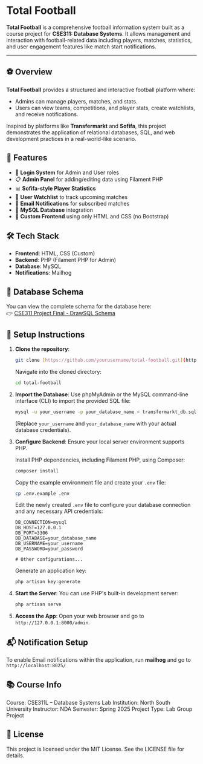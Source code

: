 # Total Football

**Total Football** is a comprehensive football information system built as a course project for **CSE311: Database Systems**. It allows management and interaction with football-related data including players, matches, statistics, and user engagement features like match start notifications.

---

## ⚽ Overview

**Total Football** provides a structured and interactive football platform where:
- Admins can manage players, matches, and stats.
- Users can view teams, competitions, and player stats, create watchlists, and receive notifications.

Inspired by platforms like **Transfermarkt** and **Sofifa**, this project demonstrates the application of relational databases, SQL, and web development practices in a real-world-like scenario.

## 🚀 Features

- 🔐 **Login System** for Admin and User roles  
- 📋 **Admin Panel** for adding/editing data using Filament PHP  
- 📊 **Sofifa-style Player Statistics**   
- 📅 **User Watchlist** to track upcoming matches  
- 🔔 **Email Notifications** for subscribed matches  
- 💾 **MySQL Database** integration  
- 🎨 **Custom Frontend** using only HTML and CSS (no Bootstrap)

## 🛠️ Tech Stack

- **Frontend**: HTML, CSS (Custom)
- **Backend**: PHP (Filament PHP for Admin)
- **Database**: MySQL
- **Notifications**: Mailhog

## 🧱 Database Schema

You can view the complete schema for the database here:  
👉 [CSE311 Project Final - DrawSQL Schema](https://drawsql.app/teams/jkteam-1/diagrams/cse311projectfinal-2)

## 🚧 Setup Instructions

1.  **Clone the repository**:
    ```bash
    git clone [https://github.com/yourusername/total-football.git](https://github.com/yourusername/total-football.git)
    ```
    Navigate into the cloned directory:
    ```bash
    cd total-football
    ```
2.  **Import the Database**:
    Use phpMyAdmin or the MySQL command-line interface (CLI) to import the provided SQL file:
    ```bash
    mysql -u your_username -p your_database_name < transfermarkt_db.sql
    ```
    (Replace `your_username` and `your_database_name` with your actual database credentials).
3.  **Configure Backend**:
    Ensure your local server environment supports PHP.

    Install PHP dependencies, including Filament PHP, using Composer:
    ```bash
    composer install
    ```
    Copy the example environment file and create your `.env` file:
    ```bash
    cp .env.example .env
    ```
    Edit the newly created `.env` file to configure your database connection and any necessary API credentials:
    ```env
    DB_CONNECTION=mysql
    DB_HOST=127.0.0.1
    DB_PORT=3306
    DB_DATABASE=your_database_name
    DB_USERNAME=your_username
    DB_PASSWORD=your_password

    # Other configurations...
    ```
    Generate an application key:
    ```bash
    php artisan key:generate
    ```
4.  **Start the Server**:
    You can use PHP's built-in development server:
    ```bash
    php artisan serve
    ```
5.  **Access the App**:
    Open your web browser and go to `http://127.0.0.1:8000/admin`.

## 📬 Notification Setup

To enable Email notifications within the application, run **mailhog** and go to `http://localhost:8025/`

## 📚 Course Info

Course: CSE311L – Database Systems Lab
Institution: North South University
Instructor: NDA
Semester: Spring 2025
Project Type: Lab Group Project

## 📄 License

This project is licensed under the MIT License. See the LICENSE file for details.
